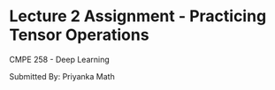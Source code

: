 # Lecture 2 Assignment - Practicing Tensor Operations
CMPE 258 - Deep Learning

Submitted By: Priyanka Math

